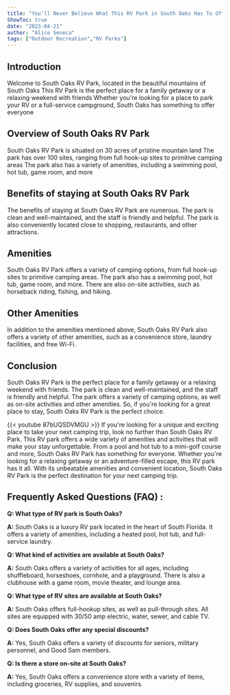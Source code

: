 ```yaml
---
title: "You'll Never Believe What This RV Park in South Oaks Has To Offer!"
ShowToc: true 
date: "2023-04-21"
author: "Alice Seneca" 
tags: ["Outdoor Recreation","RV Parks"]
---
```

## Introduction
Welcome to South Oaks RV Park, located in the beautiful mountains of South Oaks This RV Park is the perfect place for a family getaway or a relaxing weekend with friends Whether you're looking for a place to park your RV or a full-service campground, South Oaks has something to offer everyone 

## Overview of South Oaks RV Park
South Oaks RV Park is situated on 30 acres of pristine mountain land The park has over 100 sites, ranging from full hook-up sites to primitive camping areas The park also has a variety of amenities, including a swimming pool, hot tub, game room, and more 

## Benefits of staying at South Oaks RV Park
The benefits of staying at South Oaks RV Park are numerous. The park is clean and well-maintained, and the staff is friendly and helpful. The park is also conveniently located close to shopping, restaurants, and other attractions. 

## Amenities
South Oaks RV Park offers a variety of camping options, from full hook-up sites to primitive camping areas. The park also has a swimming pool, hot tub, game room, and more. There are also on-site activities, such as horseback riding, fishing, and hiking. 

## Other Amenities
In addition to the amenities mentioned above, South Oaks RV Park also offers a variety of other amenities, such as a convenience store, laundry facilities, and free Wi-Fi. 

## Conclusion
South Oaks RV Park is the perfect place for a family getaway or a relaxing weekend with friends. The park is clean and well-maintained, and the staff is friendly and helpful. The park offers a variety of camping options, as well as on-site activities and other amenities. So, if you're looking for a great place to stay, South Oaks RV Park is the perfect choice.

{{< youtube 87bUQSDVMGU >}} 
If you're looking for a unique and exciting place to take your next camping trip, look no further than South Oaks RV Park. This RV park offers a wide variety of amenities and activities that will make your stay unforgettable. From a pool and hot tub to a mini-golf course and more, South Oaks RV Park has something for everyone. Whether you're looking for a relaxing getaway or an adventure-filled escape, this RV park has it all. With its unbeatable amenities and convenient location, South Oaks RV Park is the perfect destination for your next camping trip.

## Frequently Asked Questions (FAQ) :
**Q: What type of RV park is South Oaks?**

**A:** South Oaks is a luxury RV park located in the heart of South Florida. It offers a variety of amenities, including a heated pool, hot tub, and full-service laundry.

**Q: What kind of activities are available at South Oaks?**

**A:** South Oaks offers a variety of activities for all ages, including shuffleboard, horseshoes, cornhole, and a playground. There is also a clubhouse with a game room, movie theater, and lounge area.

**Q: What type of RV sites are available at South Oaks?**

**A:** South Oaks offers full-hookup sites, as well as pull-through sites. All sites are equipped with 30/50 amp electric, water, sewer, and cable TV.

**Q: Does South Oaks offer any special discounts?**

**A:** Yes, South Oaks offers a variety of discounts for seniors, military personnel, and Good Sam members.

**Q: Is there a store on-site at South Oaks?**

**A:** Yes, South Oaks offers a convenience store with a variety of items, including groceries, RV supplies, and souvenirs.




